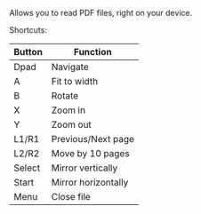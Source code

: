 Allows you to read PDF files, right on your device.

Shortcuts:

| Button | Function |
|---|---|
|Dpad|Navigate|
|A|Fit to width|
|B|Rotate|
|X|Zoom in|
|Y|Zoom out|
|L1/R1|Previous/Next page|
|L2/R2|Move by 10 pages|
|Select|Mirror vertically|
|Start|Mirror horizontally|
|Menu|Close file|
